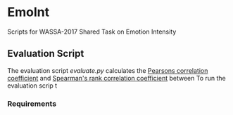 # EmoInt
Scripts for WASSA-2017 Shared Task on Emotion Intensity

## Evaluation Script
The evaluation script *evaluate.py* calculates the [Pearsons correlation coefficient](https://en.wikipedia.org/wiki/Pearson_correlation_coefficient) and [Spearman's rank correlation coefficient](https://en.wikipedia.org/wiki/Spearman%27s_rank_correlation_coefficient) between 
To run the evaluation scrip t

### Requirements

